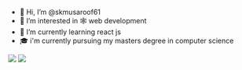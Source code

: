 - 👋 Hi, I’m @skmusaroof61
- 👀 I’m interested in 🕸 web development 
- 🌱 I’m currently learning react js
- 🎓 i'm currently pursuing my masters degree in computer science 

<img src="https://img.shields.io/badge/Operating Systems-sk-<green>"> <img src="https://img.shields.io/static/v1?label=Language&message=CPP&color=blue">

